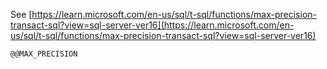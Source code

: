 See [https://learn.microsoft.com/en-us/sql/t-sql/functions/max-precision-transact-sql?view=sql-server-ver16](https://learn.microsoft.com/en-us/sql/t-sql/functions/max-precision-transact-sql?view=sql-server-ver16)
```
@@MAX_PRECISION
```
